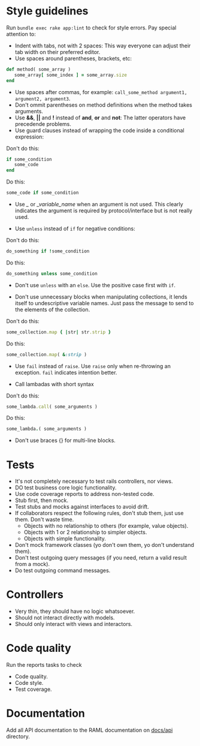 # Style guidelines

Run `bundle exec rake app:lint` to check for style errors. Pay special attention to:

 - Indent with tabs, not with 2 spaces: This way everyone can adjust their tab width on their preferred editor.
 - Use spaces around parentheses, brackets, etc:

```ruby
def method( some_array )
   some_array[ some_index ] = some_array.size
end
```

 - Use spaces after commas, for example: `call_some_method argument1, argument2, argument3`.
 - Don't ommit parentheses on method definitions when the method takes arguments.
 - Use **&&**, **||** and **!** instead of **and**, **or** and **not**: The latter operators have precedende problems.
 - Use guard clauses instead of wrapping the code inside a conditional expression:

Don't do this:
```ruby
if some_condition
   some_code
end
```

Do this:
```ruby
some_code if some_condition
```

 - Use *_* or *_variable_name* when an argument is not used.
   This clearly indicates the argument is required by protocol/interface but is not really used.

 - Use `unless` instead of `if` for negative conditions:

Don't do this:
```ruby
do_something if !some_condition
```

Do this:
```ruby
do_something unless some_condition
```

 - Don't use `unless` with an `else`. Use the positive case first with `if`.

 - Don't use unnecessary blocks when manipulating collections, it lends itself to undescriptive variable names.
   Just pass the message to send to the elements of the collection.

Don't do this:
```ruby
some_collection.map { |str| str.strip }
```

Do this:

```ruby
some_collection.map( &:strip )
```

 - Use `fail` instead of `raise`. Use `raise` only when re-throwing an exception. `fail` indicates intention better.

 - Call lambadas with short syntax

Don't do this:
```ruby
some_lambda.call( some_arguments )
```

Do this:
```ruby
some_lambda.( some_arguments )
```

 - Don't use braces {} for multi-line blocks.

# Tests

 - It's not completely necessary to test rails controllers, nor views.
 - DO test business core logic functionality.
 - Use code coverage reports to address non-tested code.
 - Stub first, then mock.
 - Test stubs and mocks against interfaces to avoid drift.
 - If collaborators respect the following rules, don't stub them, just use them. Don't waste time.
   - Objects with no relationship to others (for example, value objects).
	- Objects with 1 or 2 relationship to simpler objects.
	- Objects with simple functionality.
 - Don't mock framework classes (yo don't own them, yo don't understand them).
 - Don't test outgoing query messages (if you need, return a valid result from a mock).
 - Do test outgoing command messages.

# Controllers

 - Very thin, they should have no logic whatsoever.
 - Should not interact directly with models.
 - Should only interact with views and interactors.

# Code quality

Run the reports tasks to check

 - Code quality.
 - Code style.
 - Test coverage.

# Documentation

Add all API documentation to the RAML documentation on [docs/api](/docs/api) directory.
